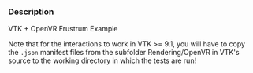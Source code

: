 ### Description

VTK + OpenVR Frustrum Example

Note that for the interactions to work in VTK >= 9.1, you will have to copy the `.json` manifest files from the
subfolder Rendering/OpenVR in VTK's source to the working directory in which the tests are run!
